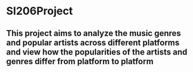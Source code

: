 # SI206Project

## This project aims to analyze the music genres and popular artists across different platforms and view how the popularities of the artists and genres differ from platform to platform
